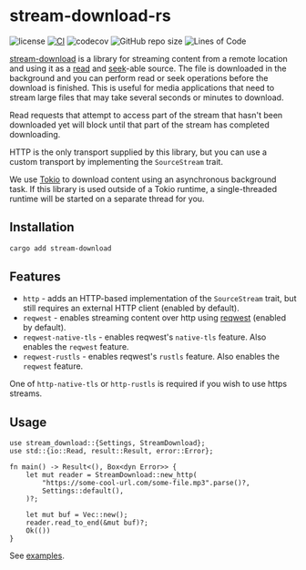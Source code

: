 # stream-download-rs

![license](https://img.shields.io/badge/License-MIT%20or%20Apache%202-green.svg)
[![CI](https://github.com/aschey/stream-download-rs/actions/workflows/test.yml/badge.svg)](https://github.com/aschey/stream-download-rs/actions/workflows/build.yml)
![codecov](https://codecov.io/gh/aschey/stream-download-rs/branch/main/graph/badge.svg?token=Wx7OgIb0qa)
![GitHub repo size](https://img.shields.io/github/repo-size/aschey/stream-download-rs)
![Lines of Code](https://aschey.tech/tokei/github/aschey/stream-download-rs)

[stream-download](https://github.com/aschey/stream-download-rs) is a library for streaming content from a remote location and using it as a [read](https://doc.rust-lang.org/stable/std/io/trait.Read.html) and [seek](https://doc.rust-lang.org/stable/std/io/trait.Seek.html)-able source.
The file is downloaded in the background and you can perform read or seek operations before the download is finished.
This is useful for media applications that need to stream large files that may take several seconds or minutes to download.

Read requests that attempt to access part of the stream that hasn't been downloaded yet will block until that part of the stream has completed downloading.

HTTP is the only transport supplied by this library, but you can use a custom transport by implementing the `SourceStream` trait.

We use [Tokio](https://tokio.rs) to download content using an asynchronous background task. If this library is used outside of a Tokio runtime, a single-threaded runtime will be started on a separate thread for you.

## Installation

```sh
cargo add stream-download
```

## Features

- `http` - adds an HTTP-based implementation of the `SourceStream` trait, but still requires an external HTTP client (enabled by default).
- `reqwest` - enables streaming content over http using [reqwest](https://github.com/seanmonstar/reqwest) (enabled by default).
- `reqwest-native-tls` - enables reqwest's `native-tls` feature. Also enables the `reqwest` feature.
- `reqwest-rustls` - enables reqwest's `rustls` feature. Also enables the `reqwest` feature.

One of `http-native-tls` or `http-rustls` is required if you wish to use https streams.

## Usage

```rust,no_run
use stream_download::{Settings, StreamDownload};
use std::{io::Read, result::Result, error::Error};

fn main() -> Result<(), Box<dyn Error>> {
    let mut reader = StreamDownload::new_http(
        "https://some-cool-url.com/some-file.mp3".parse()?,
        Settings::default(),
    )?;

    let mut buf = Vec::new();
    reader.read_to_end(&mut buf)?;
    Ok(())
}
```

See [examples](https://github.com/aschey/stream-download-rs/tree/main/examples).
